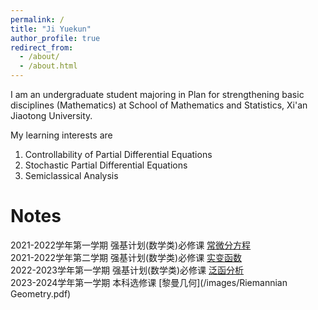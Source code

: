 ```yaml
---
permalink: /
title: "Ji Yuekun"
author_profile: true
redirect_from: 
  - /about/
  - /about.html
---
```

I am an undergraduate student majoring in Plan for strengthening basic disciplines (Mathematics) at School of Mathematics and Statistics, Xi'an Jiaotong University.

My learning interests are
1. Controllability of Partial Differential Equations
2. Stochastic Partial Differential Equations
3. Semiclassical Analysis


# Notes
2021-2022学年第一学期 强基计划(数学类)必修课 [常微分方程](/images/ODE.pdf)\
2021-2022学年第二学期 强基计划(数学类)必修课 [实变函数](/images/实变函数.pdf)\
2022-2023学年第一学期 强基计划(数学类)必修课 [泛函分析](/images/泛函分析.pdf)\
2023-2024学年第一学期 本科选修课 [黎曼几何](/images/Riemannian Geometry.pdf)


